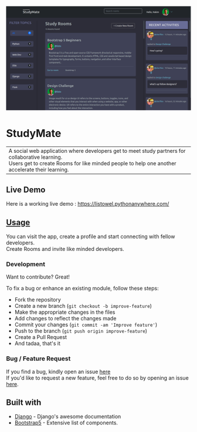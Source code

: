 # ![WebApp](https://github.com/ListowelAdolwin/study_mate_app/blob/master/static/images/study_mate_screenshot.png)
# StudyMate
<table>
<tr>
<td>
  A social web application where developers get to meet study partners for collaborative learning. <br>
  Users get to create Rooms for like minded people to help one another accelerate their learning.
</td>
</tr>
</table>


## Live Demo
Here is a working live demo : https://listowel.pythonanywhere.com/


## [Usage](https://listowel.pythonanywhere.com/)
You can visit the app, create a profile and start connecting with fellow developers. <br>
Create Rooms and invite like minded developers.

### Development
Want to contribute? Great!

To fix a bug or enhance an existing module, follow these steps:

- Fork the repository
- Create a new branch (`git checkout -b improve-feature`)
- Make the appropriate changes in the files
- Add changes to reflect the changes made
- Commit your changes (`git commit -am 'Improve feature'`)
- Push to the branch (`git push origin improve-feature`)
- Create a Pull Request
- And tadaa, that's it

### Bug / Feature Request

If you find a bug, kindly open an issue [here](https://github.com/ListowelAdolwin/study_mate_app/issues) <br>
If you'd like to request a new feature, feel free to do so by opening an issue [here](https://github.com/ListowelAdolwin/study_mate_app/issues).


## Built with

- [Django](https://docs.djangoproject.com/) - Django's awesome documentation
- [Bootstrap5](http://getbootstrap.com/) - Extensive list of components.
